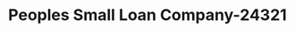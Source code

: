 ---
f_zip-code: 56501
f_state-code: MN
title: Peoples Small Loan Company-24321
f_phone: 218-847-7718
f_city-only: Detroit Lakes
f_address: 701 Highway 34 E Detroit Lakes
f_location-unique-id: '24321'
slug: peoples-small-loan-company-24321
updated-on: '2024-05-30T13:46:58.046Z'
created-on: '2024-05-30T13:36:59.803Z'
published-on: '2024-05-30T13:54:32.469Z'
f_city-state: cms/city/detroit-lakes-mn.md
f_company: cms/company/peoples-small-loan-company.md
f_state: cms/state/minnesota.md
layout: '[payday-loan].html'
tags: payday-loan
---